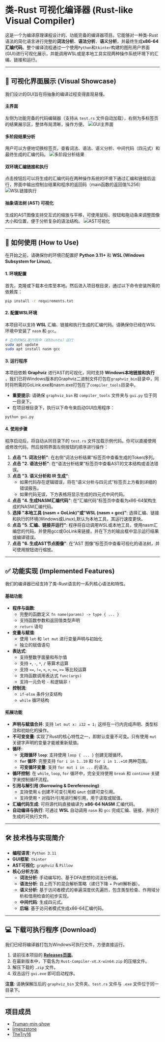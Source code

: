 # 类-Rust 可视化编译器 (Rust-like Visual Compiler)

这是一个为编译原理课程设计的、功能完备的编译器项目。它能够对一种类-Rust语法的简化语言进行完整的**词法分析**、**语法分析**、**语义分析**，并最终生成**x86-64汇编代码**。整个编译流程通过一个使用`Python`和`tkinter`构建的图形用户界面(GUI)进行可视化展示，并能调用WSL或是本地工具实现两种操作系统环境下的汇编、链接和运行。

-----

## 📸 可视化界面展示 (Visual Showcase)

我们设计的GUI旨在将抽象的编译过程变得直观易懂。

#### 主界面

左侧为功能完备的代码编辑器（支持从 `test.rs` 文件自动加载），右侧为多标签页的结果展示区，整体布局清晰，操作方便。
![GUI主界面](showcase/gui_main.png)

#### 多阶段结果分析

用户可以方便地切换标签页，查看词法、语法、语义分析、中间代码（四元式）和最终生成的汇编代码。
![多阶段分析结果](showcase/gui_analysis.png)

#### 双环境汇编链接和执行

点击按钮后可以将生成的汇编代码在两种操作系统的环境下通过汇编和链接后运行，界面中输出控制台结果和程序的返回码（main函数的返回值%256）
![WSL链接执行](showcase/gui_assembly_result.png)

#### 抽象语法树 (AST) 可视化

生成的AST图像支持交互式的缩放与平移，可使用鼠标、按钮和拖动条来调整图像大小和位置，便于分析复杂的语法结构。
![AST可视化](showcase/gui_ast.png)

-----

## 🚀 如何使用 (How to Use)

在开始之前，请确保你的环境已配置好 **Python 3.11+** 和 **WSL (Windows Subsystem for Linux)**。

#### 1\. 环境配置

首先，克隆或下载本仓库至本地。然后进入项目根目录，通过以下命令安装所需的依赖库：

```bash
pip install -r requirements.txt
```

#### 2\. 配置WSL环境

本项目可以支持 **WSL** 汇编、链接和执行生成的汇编代码。请确保你已经在WSL环境中安装了 `nasm` 和 `gcc`。

```bash
# 在你的WSL发行版中（如Ubuntu）运行
sudo apt update
sudo apt install nasm gcc
```

#### 3\. 运行程序

本项目依赖 **Graphviz** 进行AST的可视化，同时支持 **Windows本地链接和执行** ，我们已将Windows版本的Graphviz二进制文件打包在`graphviz_bin`目录中，同时将所需的GoLink.exe和nasm.exe打包在了`compiler_tools`目录中。

  - **重要提示**: 请确保 `graphviz_bin` 和 `compiler_tools` 文件夹与 `gui.py` 位于同一目录下。
  - 在项目根目录下，执行以下命令来启动GUI应用程序：

<!-- end list -->

```bash
python gui.py
```

#### 4\. 使用步骤

程序启动后，将自动从同目录下的 `test.rs` 文件加载示例代码。你可以直接使用或修改代码，然后按照界面左侧按钮的顺序进行操作：

1.  **点击 "1. 词法分析"**: 在右侧“词法分析结果”标签页中查看生成的Token序列。
2.  **点击 "2. 语法分析"**: 在“语法分析结果”标签页中查看AST的文本结构或语法错误。
3.  **点击 "3. 语义分析和 IR 生成"**:
      * 如果代码存在逻辑错误，将在“语义分析与四元式”标签页上方看到详细的错误报告。
      * 如果代码无误，下方表格将显示生成的四元式中间代码。
4.  **点击 "4. 生成NASM汇编代码"**: 在“汇编代码”标签页中查看为x86-64架构生成的NASM汇编代码。
5.  **选择 "本地工具 (nasm + GoLink)"或"WSL (nasm + gcc)"**: 选择汇编、链接和执行的环境(Windows或Linux),默认为本地工具，其运行速度更快。
6.  **点击 "5. 汇编、链接并运行"**: 程序将自动调用WSL或本地工具，使用nasm汇编您的代码，并使用gcc或GoLink来链接，并在下方的输出框中显示运行结果或编译错误。
7.  **点击 "6. 生成AST节点图像"**: 在“AST 图像”标签页中查看可视化的语法树，并可使用按钮进行缩放。

-----

## ✅ 功能实现 (Implemented Features)

我们的编译器已经支持了类-Rust语言的一系列核心语法和特性。

#### 基础功能

  * **程序与函数**:
      * 完整的函数定义 `fn name(params) -> type { ... }`
      * 支持函数参数和返回值类型声明
      * `return` 语句
  * **变量与赋值**:
      * 使用 `let` 和 `let mut` 进行变量声明与初始化
      * 独立的赋值语句
  * **表达式**:
      * 支持整数字面量和布尔值
      * 支持 `+`, `-`, `*`, `/` 等算术运算
      * 支持 `==`, `!=`, `<`, `>`, `<=`, `>=` 等比较运算
      * 支持函数调用表达式 `func(args)`
      * 支持一元负号 `-` 和逻辑非 `!`
  * **控制流**:
      * `if-else` 条件分支结构
      * `while` 循环结构

#### 拓展功能

  * **声明与赋值合并**: 支持 `let mut x: i32 = 1;` 这样在一行内完成声明、类型标注和初始化的操作。
  * **不可变变量**: 实现了Rust的核心特性之一，即默认变量不可变。只有使用 `mut` 关键字声明的变量才能被重新赋值。
  * **循环**:
      * **无限循环 `loop`**: 支持使用 `loop { ... }` 创建无限循环。
      * **`for` 循环**: 完整支持 `for i in 1..10` 和 `for i in 1..=10` 两种范围。
      * **可变循环变量**: 支持 `for mut i in ...` 的语法。
  * **循环控制**: 在 `while`, `loop`, `for` 循环中，完全支持使用 `break` 和 `continue` 关键字来控制循环流程。
  * **引用与解引用 (Borrowing & Dereferencing)**:
      * 支持使用 `&` 创建不可变引用和 `&mut` 创建可变引用。
      * 支持使用 `*` 对指针/引用进行解引用，用于读取或赋值。
  * **汇编代码生成**: 可将源代码直接编译为 **x86-64 NASM** 汇编代码。
  * **自动编译与执行**: 可通过 **WSL** 自动调用 `nasm` 和 `gcc` 完成汇编、链接，并执行生成的可执行文件。

-----

## 🛠️ 技术栈与实现简介

  * **编程语言**: `Python 3.11`
  * **GUI框架**: `tkinter`
  * **AST可视化**: `graphviz` & `Pillow`
  * **核心分析方法**:
      * **词法分析**: 手动编写的、基于DFA思想的词法分析器。
      * **语法分析**: 自上而下的混合解析策略（递归下降 + Pratt解析器）。
      * **语义分析**: 基于访问者模式的单遍深度优先遍历，包含类型检查、作用域分析和借用检查的初步实现。
      * **中间代码**: 生成四元式。
      * **后端**: 基于访问者模式生成x86-64汇编代码。

-----

## 💻 下载可执行程序 (Download)

我们已经将编译器打包为Windows可执行文件，方便直接运行。

1.  请前往本项目的 **[Releases页面](https://github.com/Truman-min-show/Rust-like-Visual-Compiler_TJU_homework/releases)**。
2.  在最新版本中，下载名为 `Rust-Compiler-vX.X-win64.zip` 的压缩文件。
3.  解压下载的 `.zip` 文件。
4.  双击运行 `gui.exe` 即可启动程序。

**注意**: 请确保解压后的 `graphviz_bin` 文件夹、`test.rs` 文件与 `.exe` 文件位于同一目录下。

-----

## 项目成员

  - [Truman-min-show](https://github.com/Truman-min-show)
  - [limeszstone](https://github.com/limeszstone)
  - [TheTry16](https://github.com/TheTry16)